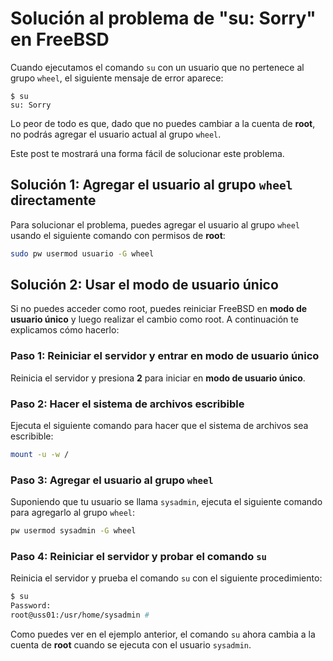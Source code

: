 # Solución al problema de "su: Sorry" en FreeBSD

Cuando ejecutamos el comando `su` con un usuario que no pertenece al grupo `wheel`, el siguiente mensaje de error aparece:

```
$ su
su: Sorry
```

Lo peor de todo es que, dado que no puedes cambiar a la cuenta de **root**, no podrás agregar el usuario actual al grupo `wheel`.

Este post te mostrará una forma fácil de solucionar este problema.

## Solución 1: Agregar el usuario al grupo `wheel` directamente

Para solucionar el problema, puedes agregar el usuario al grupo `wheel` usando el siguiente comando con permisos de **root**:

```bash
sudo pw usermod usuario -G wheel
```

## Solución 2: Usar el modo de usuario único

Si no puedes acceder como root, puedes reiniciar FreeBSD en **modo de usuario único** y luego realizar el cambio como root. A continuación te explicamos cómo hacerlo:

### Paso 1: Reiniciar el servidor y entrar en modo de usuario único

Reinicia el servidor y presiona **2** para iniciar en **modo de usuario único**.

### Paso 2: Hacer el sistema de archivos escribible

Ejecuta el siguiente comando para hacer que el sistema de archivos sea escribible:

```bash
mount -u -w /
```

### Paso 3: Agregar el usuario al grupo `wheel`

Suponiendo que tu usuario se llama `sysadmin`, ejecuta el siguiente comando para agregarlo al grupo `wheel`:

```bash
pw usermod sysadmin -G wheel
```

### Paso 4: Reiniciar el servidor y probar el comando `su`

Reinicia el servidor y prueba el comando `su` con el siguiente procedimiento:

```bash
$ su
Password:
root@uss01:/usr/home/sysadmin #
```

Como puedes ver en el ejemplo anterior, el comando `su` ahora cambia a la cuenta de **root** cuando se ejecuta con el usuario `sysadmin`.
